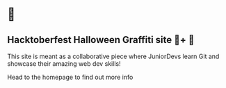 # 👻

## Hacktoberfest Halloween Graffiti site 🎃+ 🎨

This site is meant as a collaborative piece where JuniorDevs learn Git and showcase their amazing web dev skills!

Head to the homepage to find out more info